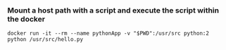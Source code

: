 ### Mount a host path with a script and execute the script within the docker

```
docker run -it --rm --name pythonApp -v "$PWD":/usr/src python:2 python /usr/src/hello.py
```
